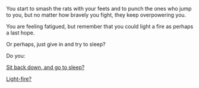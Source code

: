 You start to smash the rats with your feets and to punch the ones who jump to you, 
but no matter how bravely you fight, they keep overpowering you.

You are feeling fatigued, but remember that you could light a fire as perhaps a last hope.

Or perhaps, just give in and try to sleep?

Do you:

[Sit back down, and go to sleep?](../sleep/more-sleep/more-sleep.md)

[Light-fire?](../light-fire/fire.md)